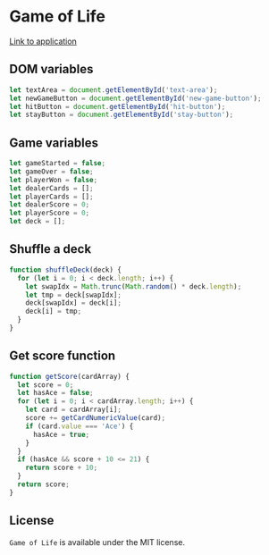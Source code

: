 # Game of Life

[Link to application](https://coffeina.github.io/Blackjack/)

## DOM variables

```javascript
let textArea = document.getElementById('text-area');
let newGameButton = document.getElementById('new-game-button');
let hitButton = document.getElementById('hit-button');
let stayButton = document.getElementById('stay-button');
```

## Game variables

```javascript
let gameStarted = false;
let gameOver = false;
let playerWon = false;
let dealerCards = [];
let playerCards = [];
let dealerScore = 0;
let playerScore = 0;
let deck = [];
```

## Shuffle a deck

```javascript
function shuffleDeck(deck) {
  for (let i = 0; i < deck.length; i++) {
    let swapIdx = Math.trunc(Math.random() * deck.length);
    let tmp = deck[swapIdx];
    deck[swapIdx] = deck[i];
    deck[i] = tmp;
  }
}
```

## Get score function

```javascript
function getScore(cardArray) {
  let score = 0;
  let hasAce = false;
  for (let i = 0; i < cardArray.length; i++) {
    let card = cardArray[i];
    score += getCardNumericValue(card);
    if (card.value === 'Ace') {
      hasAce = true;
    }
  }
  if (hasAce && score + 10 <= 21) {
    return score + 10;
  }
  return score;
}
```

## License

`Game of Life` is available under the MIT license.
